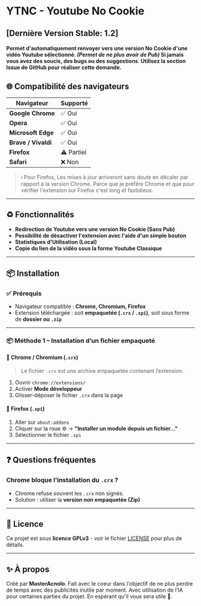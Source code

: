 # YTNC - Youtube No Cookie

## [**Dernière Version Stable: 1.2**]

#### Permet d'**automatiquement** renvoyer vers une version **No Cookie** d'une vidéo Youtube sélectionné. _(Permet de ne plus avoir de Pub)_ Si jamais vous avez des soucis, des bugs ou des suggestions. Utilisez la section **Issue** de GitHub pour réaliser cette demande.

## 🌐 Compatibilité des navigateurs

| Navigateur          | Supporté   |
| ------------------- | ---------- |
| **Google Chrome**   | ✅ Oui     |
| **Opera**           | ✅ Oui     |
| **Microsoft Edge**  | ✅ Oui     |
| **Brave / Vivaldi** | ✅ Oui     |
| **Firefox**         | ⚠️ Partiel |
| **Safari**          | ❌ Non     |

> ℹ️ Pour Firefox, Les mises à jour arriveront sans doute en décaler par rapport à la version Chrome. Parce que je préfère Chrome et que pour vérifier l'extension sur Firefox c'est long et fastidieux.

---

## ♻️ Fonctionnalités

- **Redirection de Youtube vers une version **No Cookie** (Sans Pub)**
- **Possibilité de désactiver l'extension avec l'aide d'un simple bouton**
- **Statistiques d'Utilisation (Local)**
- **Copie du lien de la vidéo sous la forme Youtube Classique**

---

## 📦 Installation

### ✅ Prérequis

- Navigateur compatible : **Chrome, Chromium, Firefox**
- Extension téléchargée : soit **empaquetée (`.crx` / `.xpi`)**, soit sous forme de **dossier ou `.zip`**

---

### 📦 Méthode 1 – Installation d’un fichier empaqueté

#### 🧭 Chrome / Chromium (`.crx`)

> Le fichier `.crx` est une archive empaquetée contenant l’extension.

1. Ouvrir `chrome://extensions/`
2. Activer **Mode développeur**
3. Glisser-déposer le fichier `.crx` dans la page

#### 🦊 Firefox (`.xpi`)

1. Aller sur `about:addons`
2. Cliquer sur la roue ⚙️ → **"Installer un module depuis un fichier…"**
3. Sélectionner le fichier `.xpi`

---

## ❓ Questions fréquentes

### Chrome bloque l'installation du `.crx` ?

- Chrome refuse souvent les `.crx` non signés.
- Solution : utiliser la **version non empaquetée (Zip)**

---

## 📃 Licence

Ce projet est sous **licence GPLv3** - voir le fichier [LICENSE](LICENCE) pour plus de détails.

---

## ✨ À propos

Créé par **MasterAcnolo**. Fait avec le coeur dans l'objectif de ne plus perdre de temps avec des publicités inutile par moment. Avec utilisation de l'IA pour certaines parties du projet. En espérant qu'il vous sera utile 🫶.
